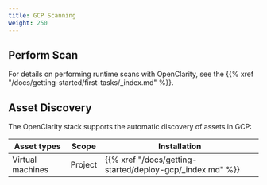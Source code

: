 ```yaml
---
title: GCP Scanning
weight: 250
---
```


## Perform Scan

For details on performing runtime scans with OpenClarity, see the {{% xref "/docs/getting-started/first-tasks/_index.md" %}}.

## Asset Discovery

The OpenClarity stack supports the automatic discovery of assets in GCP:

| Asset types                      | Scope                 | Installation                                                     |
|----------------------------------|-----------------------|------------------------------------------------------------------|
| Virtual machines                 | Project               | {{% xref "/docs/getting-started/deploy-gcp/_index.md" %}}        |
